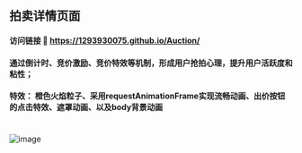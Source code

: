 ## 拍卖详情页面
#### 访问链接 🔗  https://1293930075.github.io/Auction/
#### 通过倒计时、竞价激励、竞价特效等机制，形成用户抢拍心理，提升用户活跃度和粘性；
#### 特效： 橙色火焰粒子‌、采用requestAnimationFrame实现流畅动画‌、出价按钮的点击特效、遮罩动画、以及body背景动画
#

![image](https://github.com/user-attachments/assets/0ae5a26e-5e04-430f-b6b9-2a2e9aeeca41)
